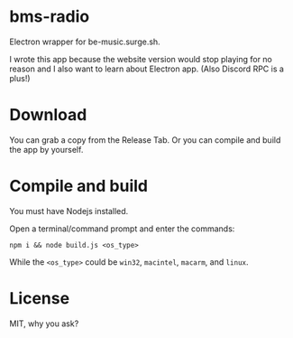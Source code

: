 # bms-radio
Electron wrapper for be-music.surge.sh.

I wrote this app because the website version would stop playing for no reason and I also want to learn about Electron app. (Also Discord RPC is a plus!)

# Download
You can grab a copy from the Release Tab. Or you can compile and build the app by yourself.

# Compile and build
You must have Nodejs installed. 

Open a terminal/command prompt and enter the commands:

```
npm i && node build.js <os_type>
```
While the `<os_type>` could be `win32`, `macintel`, `macarm`, and `linux`.

# License
MIT, why you ask?